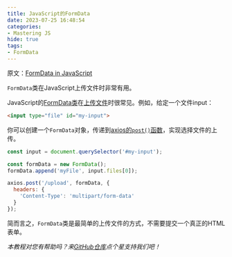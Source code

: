 ```yaml
---
title: JavaScript的FormData
date: 2023-07-25 16:48:54
categories:
- Mastering JS
hide: true
tags:
- FormData
---
```


原文：[FormData in JavaScript](https://masteringjs.io/tutorials/fundamentals/formdata)

`FormData`类在JavaScript上传文件时非常有用。

<!-- more -->

JavaScript的[FormData类](https://developer.mozilla.org/en-US/docs/Web/API/FormData)在[上传文件](https://masteringjs.io/tutorials/axios/form-data)时很常见。例如，给定一个文件input：

```html
<input type="file" id="my-input">
```

你可以创建一个`FormData`对象，传递到[axios的`post()`函数](https://masteringjs.io/tutorials/axios/post)，实现选择文件的上传。

```javascript
const input = document.querySelector('#my-input');

const formData = new FormData();
formData.append('myFile', input.files[0]);

axios.post('/upload', formData, {
  headers: {
    'Content-Type': 'multipart/form-data'
  }
});
```

简而言之，`FormData`类是最简单的上传文件的方式，不需要提交一个真正的HTML表单。

*本教程对您有帮助吗？来[GitHub仓库](https://github.com/mastering-js/masteringjs.io)点个星支持我们吧！*